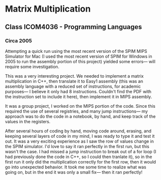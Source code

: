 # Matrix Multiplication
## Class ICOM4036 - Programming Languages
### Circa 2005

Attempting a quick run using the most recent version of the SPIM MIPS Simulator for Mac (I used the most recent version of SPIM for Windows in 2005 to run the assembly portion of this project) yielded some errors— will require some investigation.

This was a very interesting project. We needed to implement a matrix multiplication in C++, then translate it to Easy1 assembly (this was an assembly language with a reduced set of instructions, for academic purposes— I believe it only had 8 instructions. Couldn't find the PDF with the instruction set to include it here), then implement it in MIPS assembly.

It was a group project, I worked on the MIPS portion of the code. Since this required the use of several registries, and many jump instructions— my approach was to do the code in a notebook, by hand, and keep track of the values in the registers. 

After several hours of coding by hand, moving code around, erasing, and keeping several layers of code in my mind, I was ready to type it and test it out. It was a very exciting experience as I saw the row of values change in the SPIM simulator. I'd love to say it ran perfectly in the first run, but this wasn't the case. I had missed a jump instruction to break out of a for loop (I had previously done the code in C++, so I could then tranlate it), so in the first run it only did the multiplication correctly for the first row, then it would go into unexpected behavior. It took me some time to realize what was going on, but in the end it was only a small fix— then it ran perfectly! 
